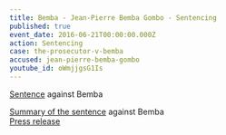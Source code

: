```yaml
---
title: Bemba - Jean-Pierre Bemba Gombo - Sentencing
published: true
event_date: 2016-06-21T00:00:00.000Z
action: Sentencing
case: the-prosecutor-v-bemba
accused: jean-pierre-bemba-gombo
youtube_id: oWmjjgsG1Is
---
```



[Sentence](https://www.icc-cpi.int/Pages/record.aspx?docNo=ICC-01/05-01/08-3399)&nbsp;against Bemba

[Summary of the sentence](https://www.icc-cpi.int/iccdocs/PIDS/other/20-06-2016-Summary_of_Sentencing_Decision-Eng.pdf) against Bemba
<br>[Press release](https://www.icc-cpi.int//Pages/item.aspx?name=PR1223)